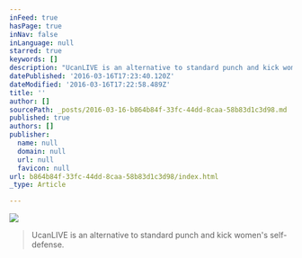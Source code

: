 ```yaml
---
inFeed: true
hasPage: true
inNav: false
inLanguage: null
starred: true
keywords: []
description: "UcanLIVE is an alternative to standard punch and kick women's self-defense."
datePublished: '2016-03-16T17:23:40.120Z'
dateModified: '2016-03-16T17:22:58.489Z'
title: ''
author: []
sourcePath: _posts/2016-03-16-b864b84f-33fc-44dd-8caa-58b83d1c3d98.md
published: true
authors: []
publisher:
  name: null
  domain: null
  url: null
  favicon: null
url: b864b84f-33fc-44dd-8caa-58b83d1c3d98/index.html
_type: Article

---
```

![](https://the-grid-user-content.s3-us-west-2.amazonaws.com/b1d5cd53-6123-4eae-9038-64be33e745de.jpg)

> UcanLIVE is an alternative to standard punch and kick women's self-defense.